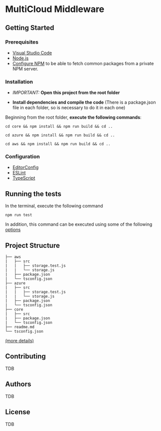 # MultiCloud Middleware

## Getting Started

### Prerequisites

-   [Visual Studio Code](https://code.visualstudio.com/download)
-   [Node.js](https://nodejs.org/es/download/)
-   [Configure NPM](NPM.md) to be able to fetch common packages from a private NPM server.

### Installation

- *IMPORTANT:* **Open this project from the root folder**

- **Install dependencies and compile the code** (There is a package.json file in each folder, so is necessary to do it in each one)

Beginning  from the root folder, **execute the following commands**:

```
cd core && npm install && npm run build && cd ..
```

```
cd azure && npm install && npm run build && cd ..
```

```
cd aws && npm install && npm run build && cd ..
```


### Configuration

-   [EditorConfig](docs/editor-config.md)
-   [ESLint](docs/eslint.md)
-   [TypeScript](docs/typescript.md)

## Running the tests

In the terminal, execute the following command

```
npm run test
```

In addition, this command can be executed using some of the following [options](https://jestjs.io/docs/en/cli)

## Project Structure

```
├── aws
|   ├── src
|   |   ├── storage.test.js
|   |   └── storage.js
|   ├── package.json
|   └── tsconfig.json
├── azure
|   ├── src
|   |   ├── storage.test.js
|   |   └── storage.js
|   ├── package.json
|   └── tsconfig.json
├── core
|   ├── src
|   ├── package.json
|   └── tsconfig.json
├── readme.md
└── tsconfig.json
```

[(more details)](docs/structure.md)

## Contributing

TDB

## Authors

TDB

## License

TDB
